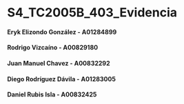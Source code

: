 # S4_TC2005B_403_Evidencia
#### Eryk Elizondo González - A01284899
#### Rodrigo Vizcaíno - A00829180
#### Juan Manuel Chavez - A00832292
#### Diego Rodríguez Dávila - A01283005
#### Daniel Rubis Isla - A00832425
